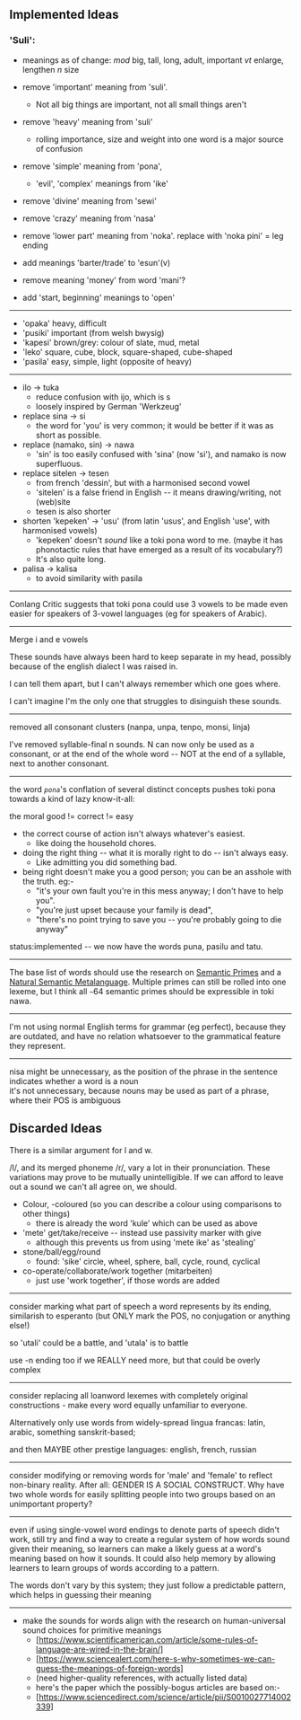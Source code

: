 
Implemented Ideas
------------------

### 'Suli':

* meanings as of change: 
    *mod* big, tall, long, adult, important
    *vt* enlarge, lengthen
    *n* size
* remove 'important' meaning from 'suli'. 
    - Not all big things are important, not all small things aren't
* remove 'heavy' meaning from 'suli'
    - rolling importance, size and weight into one word is a major source of confusion  


* remove 'simple' meaning from 'pona',
    - 'evil', 'complex' meanings from 'ike'

* remove 'divine' meaning from 'sewi'
* remove 'crazy' meaning from 'nasa'
* remove 'lower part' meaning from 'noka'. replace with 'noka pini' = leg ending
* add meanings 'barter/trade' to 'esun'(v)
* remove meaning 'money' from word 'mani'?
* add 'start, beginning' meanings to 'open'

-------

* 'opaka' heavy, difficult
* 'pusiki' important (from welsh bwysig)
* 'kapesi' brown/grey: colour of slate, mud, metal
* 'leko' square, cube, block, square-shaped, cube-shaped
* 'pasila' easy, simple, light (opposite of heavy)

-----

* ilo -> tuka
    - reduce confusion with ijo, which is s
    - loosely inspired by German 'Werkzeug'
* replace sina -> si
    - the word for 'you' is very common; it would be better if it was as short as possible.
* replace (namako, sin) -> nawa
    - 'sin' is too easily confused with 'sina' (now 'si'), and namako is now superfluous.
* replace sitelen -> tesen
    - from french 'dessin', but with a harmonised second vowel
    - 'sitelen' is a false friend in English -- it means drawing/writing, not (web)site
    - tesen is also shorter
* shorten 'kepeken' -> 'usu' (from latin 'usus', and English 'use', with harmonised vowels)
    - 'kepeken' doesn't *sound* like a toki pona word to me. 
    (maybe it has phonotactic rules that have emerged as a result of its vocabulary?)
    - It's also quite long.
* palisa -> kalisa
    - to avoid similarity with pasila

----

Conlang Critic suggests that toki pona could use 3 vowels
to be made even easier for speakers of 3-vowel languages (eg for speakers of Arabic).

----

Merge i and e vowels

These sounds have always been hard to keep separate in my head,
possibly because of the english dialect I was raised in.

I can tell them apart, but I can't always remember which one goes where.

I can't imagine I'm the only one that struggles to disinguish these sounds.

-----

removed all consonant clusters (nanpa, unpa, tenpo, monsi, linja)

I've removed syllable-final n sounds. N can now only be used as a consonant, or at the end of the whole word -- 
NOT at the end of a syllable, next to another consonant.

------

the word *`pona`*'s conflation of several distinct concepts pushes toki pona towards a kind of lazy know-it-all:

the moral good != correct != easy

* the correct course of action isn't always whatever's easiest.
    - like doing the household chores.
* doing the right thing -- what it is morally right to do -- isn't always easy.
    - Like admitting you did something bad.
* being right doesn't make you a good person; you can be an asshole with the truth. eg:-
    - "it's your own fault you're in this mess anyway; I don't have to help you".
    - "you're just upset because your family is dead",
    - "there's no point trying to save you -- you're probably going to die anyway"

status:implemented -- we now have the words puna, pasilu and tatu.

---------

The base list of words should use the research on 
[Semantic Primes](https://en.wikipedia.org/wiki/Semantic_primes) and a 
[Natural Semantic Metalanguage](https://intranet.secure.griffith.edu.au/schools-departments/natural-semantic-metalanguage). 
Multiple primes can still be rolled into one lexeme,
but I think all `~`64 semantic primes should be expressible in toki nawa.

------

I'm not using normal English terms for grammar (eg perfect), because they are outdated,
and have no relation whatsoever to the grammatical feature they represent.

-----

nisa might be unnecessary, as the position of the phrase in the sentence indicates whether a word is a noun  
it's not unnecessary, because nouns may be used as part of a phrase, where their POS is ambiguous


Discarded Ideas
---------------

 There is a similar argument for l and w.

/l/, and its merged phoneme  /r/, vary a lot in their pronunciation.
These variations may prove to be mutually unintelligible.
If we can afford to leave out a sound we can't all agree on, we should.

* Colour, -coloured (so you can describe a colour using comparisons to other things)
    - there is already the word 'kule' which can be used as above
* 'mete' get/take/receive -- instead use passivity marker with give
    - although this prevents us from using 'mete ike' as 'stealing'
* stone/ball/egg/round
    - found: 'sike' circle, wheel, sphere, ball, cycle, round, cyclical
* co-operate/collaborate/work together (mitarbeiten)
    - just use 'work together', if those words are added

------

consider marking what part of speech a word represents by its ending, similarish to esperanto
(but ONLY mark the POS, no conjugation or anything else!)

so 'utali' could be a battle, and 'utala' is to battle

use -n ending too if we REALLY need more, but that could be overly complex

------


consider replacing all loanword lexemes with completely original constructions - make every word equally unfamiliar to everyone.

Alternatively only use words from widely-spread lingua francas: latin, arabic, something sanskrit-based;

and then MAYBE other prestige languages: english, french, russian

-----

consider modifying or removing words for 'male' and 'female' to reflect non-binary reality. After all: GENDER IS A SOCIAL CONSTRUCT. Why have two whole words for easily splitting people into two groups based on an unimportant property?

-----

even if using single-vowel word endings to denote parts of speech didn't work,
still try and find a way to create a regular system of how words sound given their meaning,
so learners can make a likely guess at a word's meaning based on how it sounds.
It could also help memory by allowing learners to learn groups of words according to a pattern.

The words don't vary by this system; they just follow a predictable pattern,
which helps in guessing their meaning

-----

* make the sounds for words align with the research on human-universal sound choices for primitive meanings
    - [https://www.scientificamerican.com/article/some-rules-of-language-are-wired-in-the-brain/]
    - [https://www.sciencealert.com/here-s-why-sometimes-we-can-guess-the-meanings-of-foreign-words]
    - (need higher-quality references, with actually listed data)
    - here's the paper which the possibly-bogus articles are based on:-
    - [https://www.sciencedirect.com/science/article/pii/S0010027714002339]
